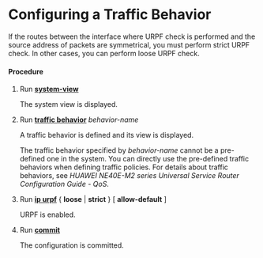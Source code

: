 Configuring a Traffic Behavior
==============================

If the routes between the interface where URPF check is performed and the source address of packets are symmetrical, you must perform strict URPF check. In other cases, you can perform loose URPF check.

#### Procedure

1. Run [**system-view**](cmdqueryname=system-view)
   
   
   
   The system view is displayed.
2. Run [**traffic behavior**](cmdqueryname=traffic+behavior) *behavior-name*
   
   
   
   A traffic behavior is defined and its view is displayed.
   
   
   
   The traffic behavior specified by *behavior-name* cannot be a pre-defined one in the system. You can directly use the pre-defined traffic behaviors when defining traffic policies. For details about traffic behaviors, see *HUAWEI NE40E-M2 series Universal Service Router Configuration Guide - QoS*.
3. Run [**ip urpf**](cmdqueryname=ip+urpf) { **loose** | **strict** } [ **allow-default** ]
   
   
   
   URPF is enabled.
4. Run [**commit**](cmdqueryname=commit)
   
   
   
   The configuration is committed.